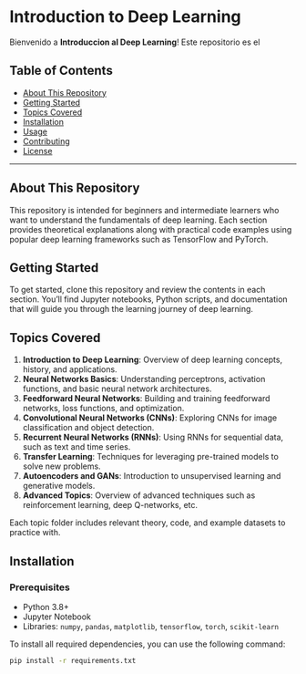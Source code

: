 # Introduction to Deep Learning

Bienvenido a **Introduccion al Deep Learning**! Este repositorio es el 

## Table of Contents

- [About This Repository](#about-this-repository)
- [Getting Started](#getting-started)
- [Topics Covered](#topics-covered)
- [Installation](#installation)
- [Usage](#usage)
- [Contributing](#contributing)
- [License](#license)

---

## About This Repository

This repository is intended for beginners and intermediate learners who want to understand the fundamentals of deep learning. Each section provides theoretical explanations along with practical code examples using popular deep learning frameworks such as TensorFlow and PyTorch.

## Getting Started

To get started, clone this repository and review the contents in each section. You’ll find Jupyter notebooks, Python scripts, and documentation that will guide you through the learning journey of deep learning.

## Topics Covered

1. **Introduction to Deep Learning**: Overview of deep learning concepts, history, and applications.
2. **Neural Networks Basics**: Understanding perceptrons, activation functions, and basic neural network architectures.
3. **Feedforward Neural Networks**: Building and training feedforward networks, loss functions, and optimization.
4. **Convolutional Neural Networks (CNNs)**: Exploring CNNs for image classification and object detection.
5. **Recurrent Neural Networks (RNNs)**: Using RNNs for sequential data, such as text and time series.
6. **Transfer Learning**: Techniques for leveraging pre-trained models to solve new problems.
7. **Autoencoders and GANs**: Introduction to unsupervised learning and generative models.
8. **Advanced Topics**: Overview of advanced techniques such as reinforcement learning, deep Q-networks, etc.

Each topic folder includes relevant theory, code, and example datasets to practice with.

## Installation

### Prerequisites
- Python 3.8+
- Jupyter Notebook
- Libraries: `numpy`, `pandas`, `matplotlib`, `tensorflow`, `torch`, `scikit-learn`

To install all required dependencies, you can use the following command:

```bash
pip install -r requirements.txt
